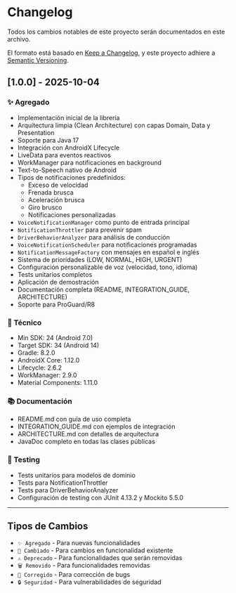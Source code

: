 # Changelog

Todos los cambios notables de este proyecto serán documentados en este archivo.

El formato está basado en [Keep a Changelog](https://keepachangelog.com/es-ES/1.0.0/),
y este proyecto adhiere a [Semantic Versioning](https://semver.org/lang/es/).

## [1.0.0] - 2025-10-04

### ✨ Agregado
- Implementación inicial de la librería
- Arquitectura limpia (Clean Architecture) con capas Domain, Data y Presentation
- Soporte para Java 17
- Integración con AndroidX Lifecycle
- LiveData para eventos reactivos
- WorkManager para notificaciones en background
- Text-to-Speech nativo de Android
- Tipos de notificaciones predefinidos:
  - Exceso de velocidad
  - Frenada brusca
  - Aceleración brusca
  - Giro brusco
  - Notificaciones personalizadas
- `VoiceNotificationManager` como punto de entrada principal
- `NotificationThrottler` para prevenir spam
- `DriverBehaviorAnalyzer` para análisis de conducción
- `VoiceNotificationScheduler` para notificaciones programadas
- `NotificationMessageFactory` con mensajes en español e inglés
- Sistema de prioridades (LOW, NORMAL, HIGH, URGENT)
- Configuración personalizable de voz (velocidad, tono, idioma)
- Tests unitarios completos
- Aplicación de demostración
- Documentación completa (README, INTEGRATION_GUIDE, ARCHITECTURE)
- Soporte para ProGuard/R8

### 🔧 Técnico
- Min SDK: 24 (Android 7.0)
- Target SDK: 34 (Android 14)
- Gradle: 8.2.0
- AndroidX Core: 1.12.0
- Lifecycle: 2.6.2
- WorkManager: 2.9.0
- Material Components: 1.11.0

### 📚 Documentación
- README.md con guía de uso completa
- INTEGRATION_GUIDE.md con ejemplos de integración
- ARCHITECTURE.md con detalles de arquitectura
- JavaDoc completo en todas las clases públicas

### 🧪 Testing
- Tests unitarios para modelos de dominio
- Tests para NotificationThrottler
- Tests para DriverBehaviorAnalyzer
- Configuración de testing con JUnit 4.13.2 y Mockito 5.5.0

---

## Tipos de Cambios

- `✨ Agregado` - Para nuevas funcionalidades
- `🔧 Cambiado` - Para cambios en funcionalidad existente
- `⚠️ Deprecado` - Para funcionalidades que serán removidas
- `🗑️ Removido` - Para funcionalidades removidas
- `🐛 Corregido` - Para corrección de bugs
- `🔒 Seguridad` - Para vulnerabilidades de seguridad
